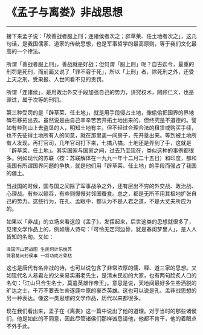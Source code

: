 # 《孟子与离娄》非战思想

------

接下来孟子说：「故善战者服上刑；连诸侯者次之；辟草莱、任土地者次之」，这几句话，是我国儒家、道家的传统思想，也是军事哲学的最高原则，等于我们文化最高的一个律法。

所谓「善战者服上刑」，善战就是好战；但何谓「服上刑」呢？自古迄今，最重的刑罚是死刑，而前面又说了「罪不容于死」，所以「上刑」者，除死刑之外，还受上天之刑，受果报、人世间看不见的责罚。

所谓「连诸侯」，是用政治外交手段加强自己的势力，讲究权术，罔顾仁义，也是罪过，属于次等的刑罚。

第三种受罚的是「辟草莱、任土地」，就是用手段侵占土地，像偷偷把国界的界地碑石移拓出去。虽然说是由自己辛辛苦苦开拓土地出来的，但终究是不道德的。譬如有些到山上去盗垦的人，明知土地有主，但不经过合理合法的租赁或购买手续，也不先征得土地所有人的同意，就在那里盖一间房子，先开垦出来。等到被土地所有人发现，再打官司，几年官司打下来，七搞八搞，土地还是弄到了手，这就是「辟草莱、任土地」。其实国家与国家之间，过去乃至现在，类似这种的事例都很多。例如现代的苏联（按：苏联解体在一九九一年十二月二十五日）和印度，都和我国有所谓国界问题的争执，就是他们用「辟草莱、任土地」的手段而强占了我国的疆土。

当战国的时候，国与国之间除了军事战争之外，还有层出不穷的外交战、政治战、心理战。有些以鲸吞，有些则慢慢对邻国蚕食。总之，都是无所不用其极地扩张自己的势力。这些行为，在孔、孟眼中，都认为不是人君之道，不是大丈夫所应为的。

如果以「非战」的立场来看这段《孟子》，发挥起来，后世这类的思想就很多了，见诸文学作品上的，例如唐人诗句：「可怜无定河边骨，犹是春闺梦里人」，是人人皆知的名句。又如：
```
泽国河山若战图 生民何计乐樵苏
凭君莫问封侯事 一将功成万骨枯
```
这也是唐代有名非战的诗，也可以说包含了非常浓厚的儒、释、道三家的思想。又如现代名人易君左的父亲易实甫老先生，是清末民初的大家，也有两句脍炙人口的名句：「江山只合生名士，莫遣英雄作帝王」。意思是说，天地间最好多生些洒脱的旷达之士，千万不要去生些逐鹿中原的豪杰英雄。这也可以说是孔、孟非战思想的另一种表达。像这一类思想的文学作品，历代以来都很多。

现在我们看出来，孟子在《离娄》这一篇中说出了他的道理。对于当时的那些诸侯们，他是如此的不同意，因此尽管诸侯们那样诚恳请他，他都不肯干，他的着眼点不外乎此。

